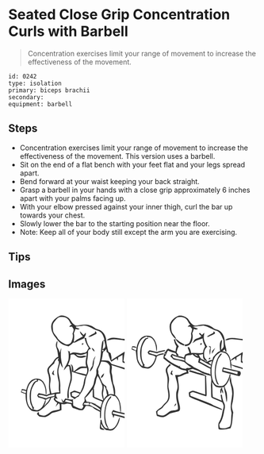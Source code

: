 # Seated Close Grip Concentration Curls with Barbell
> Concentration exercises limit your range of movement to increase the effectiveness of the movement.

``` 
id: 0242 
type: isolation 
primary: biceps brachii 
secondary:  
equipment: barbell 
``` 

## Steps

 - Concentration exercises limit your range of movement to increase the effectiveness of the movement. This version uses a barbell.
 - Sit on the end of a flat bench with your feet flat and your legs spread apart.
 - Bend forward at your waist keeping your back straight.
 - Grasp a barbell in your hands with a close grip approximately 6 inches apart with your palms facing up.
 - With your elbow pressed against your inner thigh, curl the bar up towards your chest.
 - Slowly lower the bar to the starting position near the floor.
 - Note: Keep all of your body still except the arm you are exercising.

## Tips


## Images

<svg width="176pt" height="300" viewBox="0 0 176 225" xmlns="http://www.w3.org/2000/svg"><g fill="#FFF"><path d="M0 0h176v60.83c-7.48.03-15.07-3.53-22.41-1-1.56.71-3.57 1.3-4.38 2.94 3.99.2 7.78-1.94 11.82-1.41 4.99.53 10.02.88 14.97 1.74V80c-6.65 4.3-13.31 8.57-19.98 12.83l.2-3.98c-.52-2.17-.74-4.4-1.38-6.54-1.06-.89-2.29-1.55-3.45-2.29-1.06-5.34-2.82-10.57-3.11-16.04-.16-5.69-2.5-11.72-7.25-15.11-3.15-2.61-7.71-2.32-10.74-5.15-5.93-4.84-14.2-5.48-21.39-3.69-2.98.67-6.57 1.44-9.03-.91-4.65-2.75-5.69-9.03-10.64-11.37-3.29-1.58-7.06-3.1-10.74-1.98-5.69 2.18-10.87 6.5-13 12.33-1.64 5.8.26 12.05 3.38 17.01 3.64 4.63 6.73 9.95 11.87 13.12 3.03 2.22 6.83 2.68 10.35 3.68 2.76-1.4 5.08-3.42 7.13-5.71 2.56.52 4.67-1.14 6.86-2.14 3.41-1.7 6.98-3.03 10.41-4.69.83 5.45 3.13 10.38 6.25 14.89-1.06 1.88-2 3.83-3.11 5.67-1.65 1.91-4.44 1.72-6.71 2.27-5.07 1.03-10.05-1.82-15.14-.61-1.01.42-1.99.88-2.95 1.4-.24-.38-.72-1.13-.96-1.51.21-.32.62-.95.82-1.26-1.45-.67-2.93-1.27-4.42-1.86.38.32 1.12.96 1.5 1.28.84 4.39.82 8.85.13 13.25-1.32 2.97-2.14 6.19-4.1 8.83-1.45 1.91-2.14 4.22-2.73 6.52 2.36-2.03 3.69-5.85 6.92-6.43.34.18 1.01.52 1.34.69.25 7.32 3.47 14.69 1.12 21.95-2.38 8.64-5.34 17.46-3.68 26.55.28-.06.84-.18 1.11-.24 1.23-1.65.6-3.82.63-5.72-.66-7.65 2.53-14.86 4.45-22.09.69-7.56.31-15.47-2.39-22.62-.64-.06-1.91-.16-2.54-.21l-.71-.31c2.39-4.74 3.9-9.78 3.93-15.14 1.64-.24 3.29-.62 4.95-.49 2.3 1.22 3.88 3.48 6.25 4.58 4.35 1.23 8.89.31 12.9-1.58-1.06 5.1-2.22 10.4-.29 15.46-3.3-.03-6.83-.89-9.98.41-3.35 1.97-6.21 4.64-9.3 6.96-.77-3.89-.01-9.34-4.38-11.25 1.85 3.65 2.18 7.65 1.79 11.66 6.92 2.38 13.9 4.56 21.06 6.12-1.25 2.63-2.47 5.33-2.78 8.26-.64 5.98-2.88 11.65-5.59 16.98a839.6 839.6 0 0 1-8.88-2.96c-2.14.97-4.28 1.95-6.39 2.97.35 2.09.43 4.28 1.25 6.26 1.73 1.29 4.14 1.78 5.15 3.9 1.43-1.05 2.81-2.15 4.13-3.34.48-.09 1.44-.28 1.92-.38 3.43-5.06 7.42-9.98 8.88-16.04 2.04-5.24 1.23-11.22 4.02-16.2 1.89-3.28 3.05-7.18 2.38-10.97-1.04-3.74-2.83-7.53-1.96-11.51.95-4.43 1.22-8.94 1.36-13.46.11-2.43 1.91-4.21 4.37-4.19-4.33-4.52-6.58-10.4-7.36-16.54l-2.75-.16c.74-2.52 3.41-5.11 1.95-7.86-1.01 1.21-2 2.44-2.99 3.69-1.84-1.97-3.62-3.99-5.47-5.94-.07 3.35 2.22 5.7 4.51 7.82-4.18 2.98-9.42 4.32-12.94 8.23-.23-.08-.69-.23-.92-.31.24-4.15 1.2-8.33.02-12.48.92-2.15 1.68-4.36 2.4-6.58 2.04.45 4.35 1.4 6.16-.21-1.68-1.22-6.01-.71-5.44-3.53 2.96-.5 5.97-.49 8.93-.95 6.93-1.89 13.21 2.66 19.23 5.45 3.04 1.29 6.55 1.72 9.08 4.02 3.52 2.74 4.71 7.31 5.96 11.38-1.51.98-3.15 2.09-3.5 4-2.48 11.17-.88 23.08-5.14 33.9-1.24 3.39-4.01 6.4-3.59 10.23.28 3.03-.29 6.02-1.63 8.75-2.2 4.59-1.52 10.12-4.5 14.38-3.64 5.61-7.56 11.04-11.82 16.19-.06 1.78.29 3.56.1 5.34-1.63 2.39-4.5 5.27-1.75 8.04-.55 1.42-1.6 2.71-2.47 4.01-4.72-.63-8.98-2.79-13.01-5.21-.02-2.82-.02-5.66-.52-8.45.38-.33 1.14-.97 1.52-1.3-4.31 1.72-8.61-.28-12.87-.99-1.06 1.49-2.11 2.98-3.16 4.47-.86-1.39-1.73-2.77-2.59-4.16.07 2.09.74 4.07 1.97 5.77 1.66.24 3.31.52 4.93.91-4.73-.5-9.83-.56-13.89-3.39-1.66-.62-2.29-2.22-2.73-3.8 1.26.21 2.54.46 3.81.68-.94-1.64-1.86-3.29-2.78-4.93l1.74-.33-1.48-.19c.19-.66.37-1.31.55-1.97 2.06-.19 4.12-.39 6.19-.6 0-3.38-.45-6.74-.23-10.12.48-7.17-1.75-14.11-2.82-21.12-.69-5.31 1.49-10.31 2.91-15.3.86 2.76 1.58 5.77 3.96 7.66-2.66-9.67-4.51-19.84-2.31-29.79-1.25 2.32-2.1 4.82-2.61 7.4-.49-2.58-1.33-5.08-2.82-7.26-2.38-3.36-.46-7.44-.51-11.17-2.57 3.12-3 7.17-1.53 10.9 1.84 4.25 1.95 8.89 2.61 13.4-3.72 1.34-5.81 4.69-7.78 7.87-2.68 4.28-8.11 6.88-8.77 12.28.08 3.47 1.96 6.59 2.33 10.03 1.02 4.98.11 10.03.23 15.04.05 3.54.96 6.98 1.45 10.47-1.65.61-3.29 1.27-4.91 1.97-4.04-.9-8.08-1.86-12.12-2.75-.75 1.13-1.5 2.26-2.26 3.38.48.95.95 1.91 1.43 2.87 3.78.86 7.61 1.76 10.99 3.73-2.2 5.62-4.07 12.6-10.26 15.07-2.78 1.64-5.74-.05-8.44-.92l1.86-1.33c-5.24-6.6-5.48-15.47-4.74-23.49.52-6.12 3.57-11.75 7.51-16.35l2.29-.2c.14-.45.44-1.35.59-1.8l.24-.84c2.51.4 4.99 1.45 6.52 3.57 3.9 5.1 5.01 11.73 5.01 18.01l.93.24c.69-6.75-.75-13.84-4.84-19.34-4.31-5.74-13.67-6.01-18.78-1.21-3.94 3.58-5.54 8.84-6.93 13.81-2.12-.5-4.21-1.16-6.38-1.37-.77 1.53-1.18 3.2-1.62 4.85 2.29 1.03 4.64 1.95 7.1 2.52-.19 8.92 1.05 19.44 8.86 25.11 3.17 1.25 6.76 1.5 10.16 1.38 6.16-2.4 10.31-7.89 14.98-12.31 2.37-2.29 3.68-5.39 4.85-8.41 1.76-.51 3.51-1.02 5.26-1.53-.41.91-1.25 2.75-1.66 3.67 1.23 2.35 3.19 4.14 5.48 5.46-.82 2.05-1.69 4.09-2.56 6.13 1.58-1.73 3.04-3.58 4.63-5.3 2.96 1.67 1.27 6.12 1.79 9.01-3.85 1.68-8.19 1.42-12.11 2.84-3.11 1.9-5.74 4.58-9.15 6-3.23 1.88-6.81-.24-10.05-.95.03-1.34-.24-2.61-.81-3.79-1.16.62-2 1.59-2.54 2.93 1.48 1.7 2.81 4.07 5.34 4.17 3.11.38 6.46 1.25 9.42-.26 3.09-1.22 5.42-3.65 8.16-5.42 4.77-1.38 9.72-2.22 14.26-4.34-.02-3.07-.05-6.15-.19-9.21 2.26.25 4.61.74 6.79-.21 2.62-1.15 5.37.11 8.01.52.08 2.22 1.29 4.02 2.59 5.71 4.75 1.16 9.26 3.95 14.3 3.45 2.81-.94 3.62-4.19 5.19-6.38 3.35-.6 6.72.23 9.79 1.56 3.29 3.32 7.65 5.24 11.84 7.14-.03 3.33-.14 6.67.16 9.99.24-.03.71-.08.95-.11 1.02-4.63-.11-9.6 1.17-14.26.89-7.81 4.24-16.07 11.52-19.94 2.17-2.04 4.92-.1 7.2.64.52.02 1.56.05 2.08.07 1.86 2.14 3.79 4.32 4.9 6.97 2.35 5.46 1.66 11.54 3.07 17.23-3.74-.82-7.6-1.45-10.98-3.36-2.15 2.21-3.56 5.76-.88 8.18.35 1.38.7 2.76 1.09 4.13.47-1.37.93-2.75 1.36-4.14 5.22 1.3 10.45 2.6 15.57 4.26V225H0V0m131.84 49.02c-.25.69-.76 2.08-1.02 2.77-3.37 1.78-6.82 3.44-9.87 5.75 4.36.58 7.88-2.6 11.71-4.11 2.13-1.16.03-3.15-.82-4.41m-20.3 18.32l.04 2.89c1.04-.66 1.81-1.59 2.43-2.64-.62-.07-1.85-.19-2.47-.25m14.67 6.87c.62 2.41 2.15 4.66 4.43 5.76-.35-2.67-1.76-4.95-4.43-5.76m1.15 27.26c-2.15 2.51-3.47 5.56-4.15 8.79 5.51-3.92 6.39-11.11 6.58-17.37.82-2.06 1.65-4.13 2.19-6.3-3.35 4.06-4.37 9.73-4.62 14.88m18.06 69.49c-.46 8.49-.68 18.51 5.64 25.07-.94-.05-2.83-.14-3.77-.19-2.44-2.46-4.61-5.3-5.32-8.77-.64-1.43-.08-3.67-1.82-4.33l-.55.08c.14 4.56-1.45 8.94-.96 13.54 1.87 2.13 4.66 1.98 7.26 1.83-.86-.72-1.6-1.7-2.68-2.1-3.76-.43-2.75-4.99-3.21-7.62 2.13 3.77 4.2 7.91 8.07 10.16 4.01.44 8.77 1.76 12.05-1.37 5.1-4.61 8.37-11.36 8.72-18.23-2.38 2.99-2.43 7.13-4.6 10.28-2.24 4.59-6.69 9.26-12.33 7.56-.86-3.08-2.65-5.79-3.58-8.84-2.1-7.08-2.03-14.62-.78-21.85 1.18-5.6 2.9-11.42 6.97-15.65 1.05-.89 1.4-2.08.94-3.41-6.96 5.77-9.07 15.28-10.05 23.84z"/><path d="M69.29 35.44c2.32-2.67 4.34-6.08 7.74-7.46 4.64-.73 10.27-.53 13.56 3.35 2.53 2.32 2.69 6.37 5.81 8.14-2.04-.05-3.16 1.49-4.23 3 1.43-.11 2.85-.23 4.27-.36.77 1.3 1.63 2.55 2.3 3.9.44 2.42-.63 4.66-1.59 6.8 1.55 4.02-.08 8.1-1.43 11.92-1.31 4.04-6.7 5.67-10.24 3.55-4.47-2.53-9.46-5.19-11.72-10.07-2.17-3.3-5.68-6.03-6.08-10.23-.33-4.16-1.43-9.1 1.61-12.54zM143.89 63.64l1.29-.24c.68 2.87 2.08 5.7 1.52 8.74-.03 2.28-2.58 3.19-3.96 4.57.36-4.36 1.4-8.67 1.15-13.07zM143.3 80.99c1.76-1.59 3.47-3.23 5.15-4.9.11 1.46.21 2.91.31 4.37.6.48 1.82 1.44 2.42 1.92 1.04 4.48 2.48 8.85 4.64 12.94 2.67-1.81 5.39-3.55 8.07-5.34.54 1.24 1.11 2.47 1.72 3.68.27-1.73.48-3.47.69-5.21 2.17-1.2 4.35-2.4 6.53-3.59.03 3.72.04 7.44-.02 11.16 1.07.51 2.13 1.02 3.19 1.56v6.88c-6.59-1.86-13.18-3.73-19.69-5.86-1.4-1.61-2.6-3.51-4.47-4.62-3.46-1.04-7.17-.77-10.74-.8 1-4.01 1.79-8.08 2.2-12.19zM142.28 77.56c1.65-.42 2.18.16 1.59 1.73-1.65.46-2.18-.12-1.59-1.73zM102.4 83.74c2.19.54 4.38 1.12 6.63 1.37 3.46.22 6.56-1.54 9.69-2.71-.06 1.12-.2 3.37-.26 4.5-4.94-2.31-11.82 2.7-15.75-2.63-.08-.13-.23-.4-.31-.53z"/><path d="M174.32 94.41c.64-4.09.69-8.26 1.68-12.29v13.31c-.42-.25-1.26-.76-1.68-1.02zM69.41 97.89c.98-3.64 3.11-7.24 7.03-8.21-.52 1.04-1.05 2.07-1.59 3.1 3.19 2.66 1.11 6.87.35 10.15-2.11 7.28-.78 14.92.96 22.12 1.22 5.41-1 11.29 1.39 16.44-4.2-.17-8.22 1.05-12.3 1.85-1.06-4.05-2.22-8.16-2.07-12.4-.15-4.35 1.9-8.66.31-12.95-.09-4.38-3.8-8.6-1.33-12.93 2.24-2.53 4.49-5.17 7.25-7.17m-3.24 15.84c1.09.73 2.23 1.39 3.42 1.97-.05-1.31-.54-2.51-1.13-3.65.34-1.36.67-2.72.93-4.09-1.89 1.31-2.95 3.53-3.22 5.77zM140.53 95.1c3.12.3 6.61-.05 9.28 1.91 1.55 1.28 2.98 2.87 3.75 4.75.44 3.71-.84 7.5.24 11.15 1.29 4.5 1.15 9.28 2.73 13.71 1.93 5.9 2.83 12.04 3.38 18.21-2.79-.55-5.66-.85-8.44-.06.26-3.2-1.02-6.26-2.83-8.83-.1-1.08-.19-2.15-.28-3.22-2.27-2.12-5.3-3.64-6.54-6.65-2.07-4.6-4.15-9.2-5.96-13.91l.71-.06-.14-.11c-.08-1.7-.15-3.42-.76-5.03 1.56-3.98 3.63-7.75 4.86-11.86m-.45 24.7c3.23-.21 4.36-4.42 4.99-7.1-2.29 1.7-4.7 4.16-4.99 7.1zM156.12 100.31c6.64 2.19 13.33 4.2 19.88 6.63v66.18c-1.87-.51-3.77-.93-5.66-1.34.54-9.39-.74-20.37-8.72-26.55.41-4.81.09-9.74-1.69-14.27-2.46-5.73-1.62-12.13-3.38-18.03-1.21-4.19 1.36-8.61-.43-12.62zM109.64 105.46c3.07-.7 6.28-.6 9.41-.85.61 3.31.73 6.95-1.2 9.87-5.6-1.63-11.42-2.3-16.98-4.11 2.97-1.55 5.79-3.38 8.77-4.91zM132.7 124.12c.26-2.67 1.32-5.15 2.41-7.58 3 4.08 4.65 8.84 6.59 13.47 2.26 4.83-1.03 9.93-.07 14.94-.04 3.07 1.74 5.74 2.03 8.72-4.71-.84-8.84-3.66-13.4-5.09-.77-4.12-.27-8.34-.81-12.47l-1.34-.88c.31.1.94.28 1.25.38.59-3.99 3.06-7.43 3.34-11.49zM40.68 122.46c.96-.93 3.49.02 2.53 1.43-3.99.57-5.93 4.49-7.43 7.82-3.84 7.38-4 16.11-2.73 24.16.41 4.21 3.74 7.55 3.65 11.85-5.87-3.25-8.36-10.4-8.44-16.79-.07-5.95-.49-12.18 2.01-17.75 1.69-4.9 5.44-9.05 10.41-10.72z"/><path d="M143.56 140.97c.73-3.22 1-6.5 1.01-9.8 3.94 3.78 3.45 9.71 5.09 14.57-1.93 1.88-3.74 3.88-5.23 6.12-.22-3.64-1.81-7.22-.87-10.89zM116.6 149.7c4.62-3.41 7.5-8.55 11.21-12.85-.14 3.88.04 7.77-.14 11.65 4.04 3.73 9.82 4.55 14.57 7.12-.88 2.89-1.75 5.79-2.57 8.7-2.61-1.76-5.33-3.35-8.05-4.91l1.67-1.08c-.67.19-1.32.45-1.94.76-4.03-2.5-8.72-2.85-13.25-3.71.16-2.05-2.17-3.75-1.5-5.68zM19.8 140.12c1.25-3.45 4.62-.63 7.06-.61-.13.86-.39 2.58-.52 3.43-2.28-.68-4.51-1.55-6.54-2.82zM96.06 142.85c3.67-3.11 8.1-.46 11.94.76-1.42 2.68-4.22 3.74-6.62 5.29-1.68-.71-3.35-1.44-5.02-2.16-.14-1.3-.24-2.59-.3-3.89zM58.12 147.48c3.51-2.31 7.92-2.32 11.86-3.53-.06.7-.17 2.1-.22 2.8-4.03 1.47-8.82 1.15-12.26 3.89-3.93-1.23-7.98-2.14-11.79-3.68l-.13-1.11c3.98-1.63 8.34 1.54 12.54 1.63zM57.94 152.43c1.2-1.67 3.42-1.79 5.18-2.51-1.24 5.39-6.11 8.26-9.01 12.59 1.17-3.28 2.92-6.56 2.55-10.16l1.28.08zM85.68 155.47c.66-.87.9-2.58 2.33-2.44 2.71.43 5.28 1.42 7.9 2.17.32.83.63 1.67.95 2.5-3.79-.36-7.52-1.21-11.18-2.23zM114.96 157.76c2.41-.3 4.82-.45 7.25-.28 0 1.03-.01 2.07-.01 3.11-2.31.23-4.7.46-6.82-.74-.35.2-1.06.59-1.42.78.33-.96.66-1.92 1-2.87z"/><path d="M122.45 160.19c.66-.87 1.32-1.73 1.98-2.6 4.87 3.03 10.23 5.42 14.43 9.4.14.55.4 1.65.53 2.19-3.93-1.86-7.61-4.21-11.53-6.09-1.78-1.02-3.58-1.99-5.41-2.9zM158.38 170.93c5.94 1.03 11.77 2.58 17.62 4.04v3.38c-5.92-1.94-12.05-3.08-18.05-4.71.11-.68.32-2.03.43-2.71z"/></g><g fill="#333"><path d="M78.49 25.77c3.68-1.12 7.45.4 10.74 1.98 4.95 2.34 5.99 8.62 10.64 11.37 2.46 2.35 6.05 1.58 9.03.91 7.19-1.79 15.46-1.15 21.39 3.69 3.03 2.83 7.59 2.54 10.74 5.15 4.75 3.39 7.09 9.42 7.25 15.11.29 5.47 2.05 10.7 3.11 16.04 1.16.74 2.39 1.4 3.45 2.29.64 2.14.86 4.37 1.38 6.54l-.2 3.98C162.69 88.57 169.35 84.3 176 80v2.12c-.99 4.03-1.04 8.2-1.68 12.29.42.26 1.26.77 1.68 1.02v2.15c-1.06-.54-2.12-1.05-3.19-1.56.06-3.72.05-7.44.02-11.16-2.18 1.19-4.36 2.39-6.53 3.59-.21 1.74-.42 3.48-.69 5.21-.61-1.21-1.18-2.44-1.72-3.68-2.68 1.79-5.4 3.53-8.07 5.34-2.16-4.09-3.6-8.46-4.64-12.94-.6-.48-1.82-1.44-2.42-1.92-.1-1.46-.2-2.91-.31-4.37a148.95 148.95 0 0 1-5.15 4.9c-.41 4.11-1.2 8.18-2.2 12.19 3.57.03 7.28-.24 10.74.8 1.87 1.11 3.07 3.01 4.47 4.62 6.51 2.13 13.1 4 19.69 5.86v2.48c-6.55-2.43-13.24-4.44-19.88-6.63 1.79 4.01-.78 8.43.43 12.62 1.76 5.9.92 12.3 3.38 18.03 1.78 4.53 2.1 9.46 1.69 14.27 7.98 6.18 9.26 17.16 8.72 26.55 1.89.41 3.79.83 5.66 1.34v1.85c-5.85-1.46-11.68-3.01-17.62-4.04-.11.68-.32 2.03-.43 2.71 6 1.63 12.13 2.77 18.05 4.71v2.23c-5.12-1.66-10.35-2.96-15.57-4.26-.43 1.39-.89 2.77-1.36 4.14-.39-1.37-.74-2.75-1.09-4.13-2.68-2.42-1.27-5.97.88-8.18 3.38 1.91 7.24 2.54 10.98 3.36-1.41-5.69-.72-11.77-3.07-17.23-1.11-2.65-3.04-4.83-4.9-6.97-.52-.02-1.56-.05-2.08-.07-2.28-.74-5.03-2.68-7.2-.64-7.28 3.87-10.63 12.13-11.52 19.94-1.28 4.66-.15 9.63-1.17 14.26-.24.03-.71.08-.95.11-.3-3.32-.19-6.66-.16-9.99-4.19-1.9-8.55-3.82-11.84-7.14-3.07-1.33-6.44-2.16-9.79-1.56-1.57 2.19-2.38 5.44-5.19 6.38-5.04.5-9.55-2.29-14.3-3.45-1.3-1.69-2.51-3.49-2.59-5.71-2.64-.41-5.39-1.67-8.01-.52-2.18.95-4.53.46-6.79.21.14 3.06.17 6.14.19 9.21-4.54 2.12-9.49 2.96-14.26 4.34-2.74 1.77-5.07 4.2-8.16 5.42-2.96 1.51-6.31.64-9.42.26-2.53-.1-3.86-2.47-5.34-4.17.54-1.34 1.38-2.31 2.54-2.93.57 1.18.84 2.45.81 3.79 3.24.71 6.82 2.83 10.05.95 3.41-1.42 6.04-4.1 9.15-6 3.92-1.42 8.26-1.16 12.11-2.84-.52-2.89 1.17-7.34-1.79-9.01-1.59 1.72-3.05 3.57-4.63 5.3.87-2.04 1.74-4.08 2.56-6.13-2.29-1.32-4.25-3.11-5.48-5.46.41-.92 1.25-2.76 1.66-3.67-1.75.51-3.5 1.02-5.26 1.53-1.17 3.02-2.48 6.12-4.85 8.41-4.67 4.42-8.82 9.91-14.98 12.31-3.4.12-6.99-.13-10.16-1.38-7.81-5.67-9.05-16.19-8.86-25.11-2.46-.57-4.81-1.49-7.1-2.52.44-1.65.85-3.32 1.62-4.85 2.17.21 4.26.87 6.38 1.37 1.39-4.97 2.99-10.23 6.93-13.81 5.11-4.8 14.47-4.53 18.78 1.21 4.09 5.5 5.53 12.59 4.84 19.34l-.93-.24c0-6.28-1.11-12.91-5.01-18.01-1.53-2.12-4.01-3.17-6.52-3.57l-.24.84c-.15.45-.45 1.35-.59 1.8l-2.29.2c-3.94 4.6-6.99 10.23-7.51 16.35-.74 8.02-.5 16.89 4.74 23.49l-1.86 1.33c2.7.87 5.66 2.56 8.44.92 6.19-2.47 8.06-9.45 10.26-15.07-3.38-1.97-7.21-2.87-10.99-3.73-.48-.96-.95-1.92-1.43-2.87.76-1.12 1.51-2.25 2.26-3.38 4.04.89 8.08 1.85 12.12 2.75 1.62-.7 3.26-1.36 4.91-1.97-.49-3.49-1.4-6.93-1.45-10.47-.12-5.01.79-10.06-.23-15.04-.37-3.44-2.25-6.56-2.33-10.03.66-5.4 6.09-8 8.77-12.28 1.97-3.18 4.06-6.53 7.78-7.87-.66-4.51-.77-9.15-2.61-13.4-1.47-3.73-1.04-7.78 1.53-10.9.05 3.73-1.87 7.81.51 11.17 1.49 2.18 2.33 4.68 2.82 7.26.51-2.58 1.36-5.08 2.61-7.4-2.2 9.95-.35 20.12 2.31 29.79-2.38-1.89-3.1-4.9-3.96-7.66-1.42 4.99-3.6 9.99-2.91 15.3 1.07 7.01 3.3 13.95 2.82 21.12-.22 3.38.23 6.74.23 10.12-2.07.21-4.13.41-6.19.6-.18.66-.36 1.31-.55 1.97l1.48.19-1.74.33c.92 1.64 1.84 3.29 2.78 4.93-1.27-.22-2.55-.47-3.81-.68.44 1.58 1.07 3.18 2.73 3.8 4.06 2.83 9.16 2.89 13.89 3.39-1.62-.39-3.27-.67-4.93-.91-1.23-1.7-1.9-3.68-1.97-5.77.86 1.39 1.73 2.77 2.59 4.16 1.05-1.49 2.1-2.98 3.16-4.47 4.26.71 8.56 2.71 12.87.99-.38.33-1.14.97-1.52 1.3.5 2.79.5 5.63.52 8.45 4.03 2.42 8.29 4.58 13.01 5.21.87-1.3 1.92-2.59 2.47-4.01-2.75-2.77.12-5.65 1.75-8.04.19-1.78-.16-3.56-.1-5.34 4.26-5.15 8.18-10.58 11.82-16.19 2.98-4.26 2.3-9.79 4.5-14.38 1.34-2.73 1.91-5.72 1.63-8.75-.42-3.83 2.35-6.84 3.59-10.23 4.26-10.82 2.66-22.73 5.14-33.9.35-1.91 1.99-3.02 3.5-4-1.25-4.07-2.44-8.64-5.96-11.38-2.53-2.3-6.04-2.73-9.08-4.02-6.02-2.79-12.3-7.34-19.23-5.45-2.96.46-5.97.45-8.93.95-.57 2.82 3.76 2.31 5.44 3.53-1.81 1.61-4.12.66-6.16.21-.72 2.22-1.48 4.43-2.4 6.58 1.18 4.15.22 8.33-.02 12.48.23.08.69.23.92.31 3.52-3.91 8.76-5.25 12.94-8.23-2.29-2.12-4.58-4.47-4.51-7.82 1.85 1.95 3.63 3.97 5.47 5.94.99-1.25 1.98-2.48 2.99-3.69 1.46 2.75-1.21 5.34-1.95 7.86l2.75.16c.78 6.14 3.03 12.02 7.36 16.54-2.46-.02-4.26 1.76-4.37 4.19-.14 4.52-.41 9.03-1.36 13.46-.87 3.98.92 7.77 1.96 11.51.67 3.79-.49 7.69-2.38 10.97-2.79 4.98-1.98 10.96-4.02 16.2-1.46 6.06-5.45 10.98-8.88 16.04-.48.1-1.44.29-1.92.38-1.32 1.19-2.7 2.29-4.13 3.34-1.01-2.12-3.42-2.61-5.15-3.9-.82-1.98-.9-4.17-1.25-6.26 2.11-1.02 4.25-2 6.39-2.97 2.95 1 5.91 1.99 8.88 2.96 2.71-5.33 4.95-11 5.59-16.98.31-2.93 1.53-5.63 2.78-8.26-7.16-1.56-14.14-3.74-21.06-6.12.39-4.01.06-8.01-1.79-11.66 4.37 1.91 3.61 7.36 4.38 11.25 3.09-2.32 5.95-4.99 9.3-6.96 3.15-1.3 6.68-.44 9.98-.41-1.93-5.06-.77-10.36.29-15.46-4.01 1.89-8.55 2.81-12.9 1.58-2.37-1.1-3.95-3.36-6.25-4.58-1.66-.13-3.31.25-4.95.49-.03 5.36-1.54 10.4-3.93 15.14l.71.31c.63.05 1.9.15 2.54.21 2.7 7.15 3.08 15.06 2.39 22.62-1.92 7.23-5.11 14.44-4.45 22.09-.03 1.9.6 4.07-.63 5.72-.27.06-.83.18-1.11.24-1.66-9.09 1.3-17.91 3.68-26.55 2.35-7.26-.87-14.63-1.12-21.95-.33-.17-1-.51-1.34-.69-3.23.58-4.56 4.4-6.92 6.43.59-2.3 1.28-4.61 2.73-6.52 1.96-2.64 2.78-5.86 4.1-8.83.69-4.4.71-8.86-.13-13.25-.38-.32-1.12-.96-1.5-1.28 1.49.59 2.97 1.19 4.42 1.86-.2.31-.61.94-.82 1.26.24.38.72 1.13.96 1.51.96-.52 1.94-.98 2.95-1.4 5.09-1.21 10.07 1.64 15.14.61 2.27-.55 5.06-.36 6.71-2.27 1.11-1.84 2.05-3.79 3.11-5.67-3.12-4.51-5.42-9.44-6.25-14.89-3.43 1.66-7 2.99-10.41 4.69-2.19 1-4.3 2.66-6.86 2.14-2.05 2.29-4.37 4.31-7.13 5.71-3.52-1-7.32-1.46-10.35-3.68-5.14-3.17-8.23-8.49-11.87-13.12-3.12-4.96-5.02-11.21-3.38-17.01 2.13-5.83 7.31-10.15 13-12.33m-9.2 9.67c-3.04 3.44-1.94 8.38-1.61 12.54.4 4.2 3.91 6.93 6.08 10.23 2.26 4.88 7.25 7.54 11.72 10.07 3.54 2.12 8.93.49 10.24-3.55 1.35-3.82 2.98-7.9 1.43-11.92.96-2.14 2.03-4.38 1.59-6.8-.67-1.35-1.53-2.6-2.3-3.9-1.42.13-2.84.25-4.27.36 1.07-1.51 2.19-3.05 4.23-3-3.12-1.77-3.28-5.82-5.81-8.14-3.29-3.88-8.92-4.08-13.56-3.35-3.4 1.38-5.42 4.79-7.74 7.46m74.6 28.2c.25 4.4-.79 8.71-1.15 13.07 1.38-1.38 3.93-2.29 3.96-4.57.56-3.04-.84-5.87-1.52-8.74l-1.29.24m-1.61 13.92c-.59 1.61-.06 2.19 1.59 1.73.59-1.57.06-2.15-1.59-1.73m-39.88 6.18c.08.13.23.4.31.53 3.93 5.33 10.81.32 15.75 2.63.06-1.13.2-3.38.26-4.5-3.13 1.17-6.23 2.93-9.69 2.71-2.25-.25-4.44-.83-6.63-1.37M69.41 97.89c-2.76 2-5.01 4.64-7.25 7.17-2.47 4.33 1.24 8.55 1.33 12.93 1.59 4.29-.46 8.6-.31 12.95-.15 4.24 1.01 8.35 2.07 12.4 4.08-.8 8.1-2.02 12.3-1.85-2.39-5.15-.17-11.03-1.39-16.44-1.74-7.2-3.07-14.84-.96-22.12.76-3.28 2.84-7.49-.35-10.15.54-1.03 1.07-2.06 1.59-3.1-3.92.97-6.05 4.57-7.03 8.21m71.12-2.79c-1.23 4.11-3.3 7.88-4.86 11.86.61 1.61.68 3.33.76 5.03l.14.11-.71.06c1.81 4.71 3.89 9.31 5.96 13.91 1.24 3.01 4.27 4.53 6.54 6.65.09 1.07.18 2.14.28 3.22 1.81 2.57 3.09 5.63 2.83 8.83 2.78-.79 5.65-.49 8.44.06-.55-6.17-1.45-12.31-3.38-18.21-1.58-4.43-1.44-9.21-2.73-13.71-1.08-3.65.2-7.44-.24-11.15-.77-1.88-2.2-3.47-3.75-4.75-2.67-1.96-6.16-1.61-9.28-1.91m-30.89 10.36c-2.98 1.53-5.8 3.36-8.77 4.91 5.56 1.81 11.38 2.48 16.98 4.11 1.93-2.92 1.81-6.56 1.2-9.87-3.13.25-6.34.15-9.41.85m23.06 18.66c-.28 4.06-2.75 7.5-3.34 11.49-.31-.1-.94-.28-1.25-.38l1.34.88c.54 4.13.04 8.35.81 12.47 4.56 1.43 8.69 4.25 13.4 5.09-.29-2.98-2.07-5.65-2.03-8.72-.96-5.01 2.33-10.11.07-14.94-1.94-4.63-3.59-9.39-6.59-13.47-1.09 2.43-2.15 4.91-2.41 7.58m-92.02-1.66c-4.97 1.67-8.72 5.82-10.41 10.72-2.5 5.57-2.08 11.8-2.01 17.75.08 6.39 2.57 13.54 8.44 16.79.09-4.3-3.24-7.64-3.65-11.85-1.27-8.05-1.11-16.78 2.73-24.16 1.5-3.33 3.44-7.25 7.43-7.82.96-1.41-1.57-2.36-2.53-1.43m102.88 18.51c-.94 3.67.65 7.25.87 10.89 1.49-2.24 3.3-4.24 5.23-6.12-1.64-4.86-1.15-10.79-5.09-14.57-.01 3.3-.28 6.58-1.01 9.8m-26.96 8.73c-.67 1.93 1.66 3.63 1.5 5.68 4.53.86 9.22 1.21 13.25 3.71.62-.31 1.27-.57 1.94-.76l-1.67 1.08c2.72 1.56 5.44 3.15 8.05 4.91.82-2.91 1.69-5.81 2.57-8.7-4.75-2.57-10.53-3.39-14.57-7.12.18-3.88 0-7.77.14-11.65-3.71 4.3-6.59 9.44-11.21 12.85m-96.8-9.58c2.03 1.27 4.26 2.14 6.54 2.82.13-.85.39-2.57.52-3.43-2.44-.02-5.81-2.84-7.06.61m76.26 2.73c.06 1.3.16 2.59.3 3.89 1.67.72 3.34 1.45 5.02 2.16 2.4-1.55 5.2-2.61 6.62-5.29-3.84-1.22-8.27-3.87-11.94-.76m-37.94 4.63c-4.2-.09-8.56-3.26-12.54-1.63l.13 1.11c3.81 1.54 7.86 2.45 11.79 3.68 3.44-2.74 8.23-2.42 12.26-3.89.05-.7.16-2.1.22-2.8-3.94 1.21-8.35 1.22-11.86 3.53m-.18 4.95l-1.28-.08c.37 3.6-1.38 6.88-2.55 10.16 2.9-4.33 7.77-7.2 9.01-12.59-1.76.72-3.98.84-5.18 2.51m27.74 3.04c3.66 1.02 7.39 1.87 11.18 2.23-.32-.83-.63-1.67-.95-2.5-2.62-.75-5.19-1.74-7.9-2.17-1.43-.14-1.67 1.57-2.33 2.44m29.28 2.29c-.34.95-.67 1.91-1 2.87.36-.19 1.07-.58 1.42-.78 2.12 1.2 4.51.97 6.82.74 0-1.04.01-2.08.01-3.11-2.43-.17-4.84-.02-7.25.28m7.49 2.43c1.83.91 3.63 1.88 5.41 2.9 3.92 1.88 7.6 4.23 11.53 6.09-.13-.54-.39-1.64-.53-2.19-4.2-3.98-9.56-6.37-14.43-9.4-.66.87-1.32 1.73-1.98 2.6z"/><path d="M131.84 49.02c.85 1.26 2.95 3.25.82 4.41-3.83 1.51-7.35 4.69-11.71 4.11 3.05-2.31 6.5-3.97 9.87-5.75.26-.69.77-2.08 1.02-2.77zM153.59 59.83c7.34-2.53 14.93 1.03 22.41 1v2.27c-4.95-.86-9.98-1.21-14.97-1.74-4.04-.53-7.83 1.61-11.82 1.41.81-1.64 2.82-2.23 4.38-2.94zM111.54 67.34c.62.06 1.85.18 2.47.25-.62 1.05-1.39 1.98-2.43 2.64l-.04-2.89zM126.21 74.21c2.67.81 4.08 3.09 4.43 5.76-2.28-1.1-3.81-3.35-4.43-5.76zM127.36 101.47c.25-5.15 1.27-10.82 4.62-14.88-.54 2.17-1.37 4.24-2.19 6.3-.19 6.26-1.07 13.45-6.58 17.37.68-3.23 2-6.28 4.15-8.79zM66.17 113.73c.27-2.24 1.33-4.46 3.22-5.77-.26 1.37-.59 2.73-.93 4.09.59 1.14 1.08 2.34 1.13 3.65-1.19-.58-2.33-1.24-3.42-1.97zM140.08 119.8c.29-2.94 2.7-5.4 4.99-7.1-.63 2.68-1.76 6.89-4.99 7.1zM145.42 170.96c.98-8.56 3.09-18.07 10.05-23.84.46 1.33.11 2.52-.94 3.41-4.07 4.23-5.79 10.05-6.97 15.65-1.25 7.23-1.32 14.77.78 21.85.93 3.05 2.72 5.76 3.58 8.84 5.64 1.7 10.09-2.97 12.33-7.56 2.17-3.15 2.22-7.29 4.6-10.28-.35 6.87-3.62 13.62-8.72 18.23-3.28 3.13-8.04 1.81-12.05 1.37-3.87-2.25-5.94-6.39-8.07-10.16.46 2.63-.55 7.19 3.21 7.62 1.08.4 1.82 1.38 2.68 2.1-2.6.15-5.39.3-7.26-1.83-.49-4.6 1.1-8.98.96-13.54l.55-.08c1.74.66 1.18 2.9 1.82 4.33.71 3.47 2.88 6.31 5.32 8.77.94.05 2.83.14 3.77.19-6.32-6.56-6.1-16.58-5.64-25.07z"/></g></svg>
<svg width="176pt" height="300" viewBox="0 0 176 225" xmlns="http://www.w3.org/2000/svg"><g fill="#FFF"><path d="M0 0h176v60.95c-8.7.04-18.4-4.3-26.35.91-.11.25-.33.74-.44.98 3.65.23 7.03-2.25 10.79-1.69 5.33.62 10.7.99 16 1.81v17.26c-6.07 4.6-13.7 7.17-18.82 12.92-.96-6.4-5.15-14.23-12.71-13.52 1.36-1 2.65-2.1 3.87-3.26.14 1.84.95 3.29 2.43 4.36.77-5.02-2.11-9.69-2.28-14.69-.01-6.54-2.22-13.78-7.95-17.53-2.82-2.25-6.86-1.9-9.58-4.32-3.99-3.32-9.09-5.09-14.27-5.11-4.68-.41-9.08 1.94-13.73 1.57-5.29-1.46-7.66-6.82-10.78-10.78-3.49-3.01-8.39-4.99-13.04-4.3-6.23 2.1-11.96 6.9-13.9 13.34-1.56 8.36 2.58 17.31 9.46 22.16-.68-4.88-6.03-7.32-6.82-12.19-.61-3.55-1.01-7.3-.14-10.84 2.1-3.73 4.95-7.23 8.45-9.71 4.82-1.31 10.96-.95 14.45 3.08 2.23 2.42 2.91 5.94 5.53 8.05-1.82.23-2.88 1.68-3.96 2.98 1.26-.11 2.53-.19 3.8-.22 1.13 1.1 2.04 2.4 3.03 3.61-.3 2.41-.92 4.75-1.8 7.01 1.33 4.47-.26 9.07-2.14 13.13-1.45 2.89-5.01 3.06-7.8 3.42.2.55.58 1.67.78 2.22 3.06.2 6.32-.81 8.25-3.3 3.29-4.58 4.39-10.53 2.81-15.97.95-2.15 1.72-4.37 2.44-6.62 2.05.49 4.4 1.54 6.16-.24-2.57-.95-5.13-1.92-7.64-3.01 5.28-.94 10.64-1.27 15.95-1.98 7.02 1.45 12.87 6.03 19.77 7.86 6.3 2.08 8.06 8.92 10.51 14.3.15 3.41.56 6.87.21 10.27-.88 1.64-2.3 2.91-3.47 4.33-.47-4.86.75-9.6 1.2-14.36-.21-.11-.62-.33-.82-.44-4.03 4.66-2.54 11.1-2.1 16.63-4.66 1.49-7.34 5.72-10.47 9.15-.44 1.5-.89 3-1.34 4.51-2.88-.37-5.47.94-7.7 2.64-.54-.23-1.62-.7-2.16-.93-.43.19-1.28.56-1.71.75l.91-.85c-1.18-1.6-3.22-1.7-4.75-2.76-2.84-1.22-3.57-4.53-5.09-6.91 2.15-.04 4.31-.3 6.35-1.03.15 2.56-.28 5.42 1.22 7.68 1.24 2.06 3.66 2.93 5.83 3.63-1.9-2.87-5.07-5.36-5.28-9.05-.42-4.8.41-10.24 4.71-13.13-1.98-3.42-4.06-6.9-4.93-10.8-.8-3.55.11-7.15.52-10.68-1.22 1.14-2.4 2.33-3.58 3.52-1.07-1.07-2.13-2.14-3.19-3.21-.46.51-.92 1.02-1.38 1.54 1.24 1.17 2.47 2.36 3.7 3.56-2.44 2.45-5.88 3.02-8.92 4.33-1.91.83-2.55 2.99-3.5 4.65-.42.43-1.26 1.27-1.67 1.69 2.46-1.25 4.56-3.09 7.02-4.33 2.98-1.14 6.05-1.99 9.04-3.1-.24 4.52 2.01 8.37 3.71 12.35-1.71 2.82-3.26 5.78-3.08 9.19-5.94 1.94-12.04-.15-18.09.73-.59-2.82-1.28-5.68-2.75-8.19-.49-1.62-3.39-.77-2.1.96.75 2.27 1.67 4.48 2.36 6.77-2.24.79-4.45 1.64-6.6 2.65-.6 1.53-1.2 3.05-1.79 4.59-3.47-1.34-7.11-2.18-10.8-2.62.75-.05 2.24-.16 2.98-.21a40.09 40.09 0 0 0-3.32-4.86c.53-3.27 1.4-6.52 3.31-9.28-2.3-3.33-5.44-6.23-5.32-10.64-.7.03-1.41.08-2.1.14.53 3.74 1.78 7.33 3.96 10.43-.83 2.49-1.25 5.1-1.45 7.72-3.75-1.12-7.39-2.58-10.98-4.13-3.69 1.08-3.4 5.94-7.02 6.86 1.45.37 2.92.7 4.39 1.01-.06-2.03 1.08-3.64 2.31-5.12 3.14 1.62 6.5 2.7 9.94 3.49 2.16.36 2.4 2.95 3.28 4.54-2.42-1.09-4.82-2.26-7.33-3.14-.85 1.21-1.69 2.42-2.52 3.64 1.68 1.71 3.33 3.43 5 5.14 5.36 1.05 10.82 1.95 16 3.71 3.51 2.94 6.82 6.2 11.01 8.22-1.41.35-2.81.7-4.21 1.05-1.78-.83-3.41-.01-4.78 1.15-2.94-.7-6.35-.8-8.57-3.14.05-.5.16-1.49.22-1.99l-1.09 1.45C71.24 99.1 63.54 94.25 57 88.13c.98-1.47 1.99-2.92 3.01-4.36-.85-.08-2.56-.26-3.41-.34-.59 2.22-.94 4.48-1.11 6.77 6.69 5.81 14.12 10.85 22.26 14.4 3.47 2.25 7.35 3.96 11.58 3.73l1.59 2.37a76.063 76.063 0 0 0-10.95 4.68c-2.24-.03-4.48.02-6.71.19 1.05 5.85 3.69 11.41 3.6 17.45.18 3.45-1.81 6.51-1.99 9.91-.23 4.37.14 8.78 1.14 13.05.79 3.57 1.99 7.2 1.41 10.89-2.24 2.17-5.68 1.52-8.48 2.26-4.78.23-7.37 4.9-11.58 6.54-3.34 2.11-7.33.51-10.68-.71-.2-1.81-.85-4.1.74-5.47 2.36-2.05 5.65-2.92 7.44-5.63 2.75-3.94 7.21-6.52 9.02-11.14 2.27-5.71.68-11.97-.46-17.76-1.18-5.87 1.84-11.73.04-17.53-.28-3.53-2.67-6.72-1.98-10.33.25-3.12 3.36-4.63 5.19-6.77-.5-.63-1.01-1.25-1.52-1.87-2.24 3.01-5.83 5.46-6.19 9.5.01 3.49 2 6.62 2.33 10.08 1.36 6.96-.82 14.09.94 21.01.93 5.94 1.86 13.47-3.28 17.84-2.64 2.07-4.51 4.86-6.77 7.28-2.9 1.8-5.73 3.71-7.86 6.43.28 2.22.75 4.4 1.3 6.56 3.97 1.22 8.44 3 12.45.95 3.43-1.3 5.82-4.55 9.51-5.23 3.56-.94 7.14-1.81 10.72-2.67 3.01-.99 2.36-4.81 2.16-7.26-1.57-7.26-4.44-14.78-2.39-22.26 2.13-7.42-.4-14.97-.84-22.42 5.86-.5 10.47-4.88 16.35-5.3-.2-1.63-.48-3.24-.84-4.83 2.41-.63 4.74-1.56 7.21-1.94 4 1.71 8.39 2.55 12.02 5.04 4.51 2.83 9.74 4.11 14.91 5.15.23-3.62-3.69-3.2-5.92-4.15-7.06-1.57-12.83-6.14-19.46-8.69-3.75-4.14-9.9-4.87-13.05-9.66.34-2.41.43-4.88 1.1-7.24 2.76-2.22 6.86-.31 9.72-2.64 2.95 2.51 5.83 5.68 10.08 5.38-.27 2.31-.78 4.58-1.34 6.84 6.48 2.86 12.35 6.89 18.82 9.76-.11 4.36-.43 8.79.72 13.06 1.41 4.55-.59 9.17-.09 13.8.46 5.11.09 10.24.44 15.35.18 1.6 2.04 2.13 3.26 2.78 4.47 1.85 8.94 3.72 13.43 5.54.76 1.78 1.69 3.52 2.11 5.43.14 3.53-1.51 6.76-2.06 10.19-.77 4.84-2.04 9.69-4.64 13.89-2.05 3.23-1.42 7.29-.99 10.89 1.36 1.28 3.34.83 5.03.86 4.41-.09 8.73-1.01 13.03-1.88 3.45-7.49 2.63-15.94 4.13-23.88-1.03-3.85-2.87-7.77-1.78-11.84 1.94-7.82 3.15-16.01 1.96-24.04-.52-3.8-2.65-7.17-3.03-10.99-.33-2.67-.65-5.34-1.02-8-.44 2.55-2.17 5.17-1.24 7.83 1.71 6.22 3.56 12.51 3.54 19.03-.46 7.68-2.96 15.26-2.08 23.01.24 2.48 1.38 4.87.99 7.39-.79 6.21.15 12.75-2.37 18.66-4.58 2.61-10.21 4.05-15.23 1.88-.43-1.59-.66-3.21-.92-4.82 4.26-5.85 6.48-13 7.34-20.12 1.19-4.1 2.04-8.66-.07-12.63-1.94-3.73-2.79-7.85-3.28-11.99-.25-.13-.73-.38-.98-.5-.23.12-.69.34-.93.46.31 2.98 1.03 5.89 1.61 8.83-4.46-1.94-8.95-3.8-13.44-5.64-.96-7.55-.23-15.17-1.14-22.72 1.78 2.67 3.42 5.81 6.36 7.41 3.79.96 7.99 1.85 11.68-.01.19 4.04 1.52 7.88 2.19 11.84.71 3.82.87 7.74 1.91 11.49 1.04-4.71.69-9.59.1-14.34-.8-3.33-2.69-6.31-3.35-9.7 4.1-3.85 6.9-8.86 8.36-14.27.24-1.5 1.67-3.49-.37-4.49-1.32 5.91-3.54 11.93-7.99 16.22-3.07 3.03-7.77 2.17-11.55 1.36-5.09-2.86-6.8-8.97-7.67-14.35-1.26-9.36-.32-19.3 4.07-27.77 2.05-3.91 5.8-6.37 9.38-8.73 3.52.94 7.82 1.06 9.94 4.51 5.18 6.06 3.92 14.41 5.72 21.64-4.05-.91-8.05-2.01-12.08-3a19.02 19.02 0 0 0-1.47 6.56c8.6 2.68 17.47 4.4 26.09 7 2.1-1.85 3.07-5.22.93-7.43-4.35-.98-8.72-1.93-13.05-3 .08-2.18.1-4.37.07-6.55 5.24 3.52 11.82 4.11 17.6 6.46V225H0V0m131.82 49.07c-.25.68-.76 2.04-1.02 2.72-3.32 1.74-6.72 3.38-9.72 5.65.64.03 1.92.1 2.55.14 3.09-1.68 6.52-2.68 9.47-4.62 1.51-1.34-.56-2.76-1.28-3.89M22.07 59.06c-5.09 4.76-6.82 11.94-7.67 18.6l-1.21-.28c1.75 6.84.72 14.49 4.57 20.77 1.98 2.88 4.26 6.61 8.17 6.75 3.15.37 6.74 1.42 9.63-.47 5.73-3.7 8.51-10.35 9.74-16.82 3-2.69 7.31-2.59 10.97-3.76-.21-.33-.64-.99-.86-1.31-2.5.18-4.97.78-7.35 1.57-1.36.35-2.58 1.89-4.07 1.08-3.52-1.09-7.13-1.93-10.54-3.36.35-.43 1.04-1.27 1.39-1.7 3.81.44 7.43 1.89 11.24 2.39 3.7-2.45 8.4-2.24 12.46-3.84-.3-.27-.89-.81-1.18-1.08-3.72.78-7.71 1.04-11.1 2.88-3.83-.63-7.55-1.83-11.36-2.55-1.75.03-2.31 2.04-3.38 3.12.55.97 1.07 1.94 1.59 2.93 3.51 1.31 7.99 1.07 10.65 4-1.79 5.97-4.29 13.11-10.87 15.16-2.63 1.16-5.31-.47-7.55-1.77l2.22-.62c-5.41-6.19-5.7-14.93-5.11-22.72.22-5.68 2.83-10.98 6.07-15.54.9-1.42 2.46-1.92 4.05-2.06-.14-.63-.43-1.88-.58-2.5 2.36.33 5.03.46 6.68 2.46 4.96 5.17 5.76 12.7 6.26 19.51 1.34-2.78.79-6.01.51-8.96-1.49-5.42-3.58-11.48-8.99-14.15-4.74-1.7-10.6-1.34-14.38 2.27m51.6 1.77c2.46 4.95 7.5 8.37 12.66 9.99.25-.41.76-1.22 1.01-1.62-3.13-1.65-6.35-3.23-9.01-5.59-1.43-1.11-2.78-2.5-4.66-2.78m37.88 6.55l-.12 2.64c1.41-.2 2.07-1.35 2.43-2.6l-2.31-.04M8.74 71.58c-1.07 1.4-1.29 3.17-1.52 4.86 1.98.91 3.95 1.85 6.05 2.47-.88-2.28-3.62-2.5-5.4-3.78 1.14-3.49 4.52-.66 6.91-.6-.32-2.79-3.89-2.59-6.04-2.95m115.52-.13c.42 1.17 1.18 2.08 2.37 2.56-1.65 3.51-1.6 7.44-.81 11.16.87-3.83.99-7.8 1.41-11.7.22-1.64-1.92-1.55-2.97-2.02m5.13 7.59a16.46 16.46 0 0 0-.13 4.21c1.71-2.89 3.05-5.98 4.56-8.98-1.39 1.67-3.1 3.05-4.43 4.77m11.32 5.66c-3.95 4.98-5.66 11.29-6.87 17.42-1.1 8.53-1.28 17.65 2.5 25.59.53 1.42 1.8 2.24 3.27 2.39-6.67-11.07-6-25.26-1.7-37.06 1.13-3.97 4.36-6.69 6.4-10.14-1.4.12-2.86.49-3.6 1.8m-16.4 6.91c1.21.32 2.7-1.47 1.9-2.55-1.24-.38-2.45 1.5-1.9 2.55m-56.37 17.28c-.63 1.6-1.65 3.11-1.77 4.87 1.03.69 2.1 1.31 3.21 1.86.35-1.34-.34-2.48-.99-3.57.37-1.19.73-2.37 1.09-3.56-.39.1-1.16.3-1.54.4m26.1 1.08c8.05 2.56 16.12 5.16 24.43 6.75.16 9.43.24 18.87.35 28.31-6.28-1.91-12.41-4.36-18.76-6.04-2.19.6-4.43 1.44-6.15 2.98-.04 2.11.42 4.18.75 6.24 5.51 3.45 11.87 5.12 17.8 7.67 10.72 4.08 21.19 8.9 32.07 12.53-.24-.5-.71-1.49-.94-1.99-5.27-2.5-11.02-4.01-15.86-7.39-10.18-4.6-20.92-7.85-31.23-12.17-.19-1.31-.41-2.61-.48-3.92 1.5-.91 3.28-2.1 5.11-1.54 6.45 1.79 12.63 4.48 19.13 6.09 1.03-1.23.61-3 .72-4.47-.25-8.6-.45-17.2-.94-25.79.48.12 1.42.37 1.89.5-3.52-2.1-6.95-4.53-11.1-5.21-5.17-1.04-9.99-3.3-15.11-4.46-.42.48-1.26 1.43-1.68 1.91m48.12 33.12l.62-.06c.37-1.62.58-3.27.63-4.95.61 1.84 1.08 3.79 2.35 5.32.01-2.05.25-4.31-1.22-5.97-.04-.74-.11-2.24-.15-2.98-3.3.68-3.19 6.7-2.23 8.64m-70.77 20c1.48-1.21 4.21-2.47 3.19-4.8-1.78.84-2.08 3.31-3.19 4.8z"/><path d="M28.65 57.48c1.5-1.17 3.07.64 3.65 1.92-2.49-.79-4.66.64-5.97 2.62-7.3 10.96-8.17 26.08-1.97 37.7-.18.64-.54 1.9-.72 2.54-3.53-2.83-5.71-6.84-6.91-11.14-.71-8.35-1.51-17.32 2.47-25.02 1.81-4.05 5.3-7.12 9.45-8.62zM174.56 94.01c-.05-4.06.27-8.17 1.44-12.07v13.93c-.36-.46-1.08-1.4-1.44-1.86zM102.32 84.08c2.18.18 4.16 1.04 5.56 2.75-2.26.09-3.99-1.31-5.56-2.75z"/><path d="M166.11 88.77c2.26-1.45 4.53-2.88 6.79-4.34-.01 3.86-.04 7.72-.11 11.58 1.07.51 2.14 1.02 3.21 1.56v7.18c-5.77-1.94-11.58-3.84-17.52-5.18l-1.02-5.86c2.29-1.04 4.47-2.3 6.54-3.74.31 1.33.88 2.57 1.8 3.59.14-1.59.24-3.19.31-4.79zM68.69 85.19c5.62 3.16 12.25 3.8 18.34 5.77.18.67.53 2.01.7 2.68-5.16-1.51-10.58-1.93-15.7-3.59-2.24-.36-2.88-3.04-3.34-4.86zM110.53 95.05c.28-.69.85-2.09 1.13-2.79 5.29 2.78 10.2 6.32 15.78 8.54-.11.82-.31 2.46-.42 3.28-5.46-3.07-11.03-5.95-16.49-9.03zM123.76 96.49c1.76-.8 3.5-1.61 5.26-2.41-.43 1.87-.88 3.73-1.3 5.6-1.29-1.1-2.63-2.14-3.96-3.19zM146.31 106.03c7.29.88 14.23 3.63 21.54 4.45-.08.98-.23 2.93-.3 3.91-7.09-2.29-14.35-3.92-21.56-5.76l.32-2.6z"/></g><g fill="#333"><path d="M65.24 38.9c1.94-6.44 7.67-11.24 13.9-13.34 4.65-.69 9.55 1.29 13.04 4.3 3.12 3.96 5.49 9.32 10.78 10.78 4.65.37 9.05-1.98 13.73-1.57 5.18.02 10.28 1.79 14.27 5.11 2.72 2.42 6.76 2.07 9.58 4.32 5.73 3.75 7.94 10.99 7.95 17.53.17 5 3.05 9.67 2.28 14.69-1.48-1.07-2.29-2.52-2.43-4.36a40.191 40.191 0 0 1-3.87 3.26c7.56-.71 11.75 7.12 12.71 13.52 5.12-5.75 12.75-8.32 18.82-12.92v1.72c-1.17 3.9-1.49 8.01-1.44 12.07.36.46 1.08 1.4 1.44 1.86v1.7c-1.07-.54-2.14-1.05-3.21-1.56.07-3.86.1-7.72.11-11.58-2.26 1.46-4.53 2.89-6.79 4.34-.07 1.6-.17 3.2-.31 4.79-.92-1.02-1.49-2.26-1.8-3.59-2.07 1.44-4.25 2.7-6.54 3.74l1.02 5.86c5.94 1.34 11.75 3.24 17.52 5.18v1.92c-5.78-2.35-12.36-2.94-17.6-6.46.03 2.18.01 4.37-.07 6.55 4.33 1.07 8.7 2.02 13.05 3 2.14 2.21 1.17 5.58-.93 7.43-8.62-2.6-17.49-4.32-26.09-7 .09-2.26.6-4.47 1.47-6.56 4.03.99 8.03 2.09 12.08 3-1.8-7.23-.54-15.58-5.72-21.64-2.12-3.45-6.42-3.57-9.94-4.51-3.58 2.36-7.33 4.82-9.38 8.73-4.39 8.47-5.33 18.41-4.07 27.77.87 5.38 2.58 11.49 7.67 14.35 3.78.81 8.48 1.67 11.55-1.36 4.45-4.29 6.67-10.31 7.99-16.22 2.04 1 .61 2.99.37 4.49-1.46 5.41-4.26 10.42-8.36 14.27.66 3.39 2.55 6.37 3.35 9.7.59 4.75.94 9.63-.1 14.34-1.04-3.75-1.2-7.67-1.91-11.49-.67-3.96-2-7.8-2.19-11.84-3.69 1.86-7.89.97-11.68.01-2.94-1.6-4.58-4.74-6.36-7.41.91 7.55.18 15.17 1.14 22.72 4.49 1.84 8.98 3.7 13.44 5.64-.58-2.94-1.3-5.85-1.61-8.83.24-.12.7-.34.93-.46.25.12.73.37.98.5.49 4.14 1.34 8.26 3.28 11.99 2.11 3.97 1.26 8.53.07 12.63-.86 7.12-3.08 14.27-7.34 20.12.26 1.61.49 3.23.92 4.82 5.02 2.17 10.65.73 15.23-1.88 2.52-5.91 1.58-12.45 2.37-18.66.39-2.52-.75-4.91-.99-7.39-.88-7.75 1.62-15.33 2.08-23.01.02-6.52-1.83-12.81-3.54-19.03-.93-2.66.8-5.28 1.24-7.83.37 2.66.69 5.33 1.02 8 .38 3.82 2.51 7.19 3.03 10.99 1.19 8.03-.02 16.22-1.96 24.04-1.09 4.07.75 7.99 1.78 11.84-1.5 7.94-.68 16.39-4.13 23.88-4.3.87-8.62 1.79-13.03 1.88-1.69-.03-3.67.42-5.03-.86-.43-3.6-1.06-7.66.99-10.89 2.6-4.2 3.87-9.05 4.64-13.89.55-3.43 2.2-6.66 2.06-10.19-.42-1.91-1.35-3.65-2.11-5.43-4.49-1.82-8.96-3.69-13.43-5.54-1.22-.65-3.08-1.18-3.26-2.78-.35-5.11.02-10.24-.44-15.35-.5-4.63 1.5-9.25.09-13.8-1.15-4.27-.83-8.7-.72-13.06-6.47-2.87-12.34-6.9-18.82-9.76.56-2.26 1.07-4.53 1.34-6.84-4.25.3-7.13-2.87-10.08-5.38-2.86 2.33-6.96.42-9.72 2.64-.67 2.36-.76 4.83-1.1 7.24 3.15 4.79 9.3 5.52 13.05 9.66 6.63 2.55 12.4 7.12 19.46 8.69 2.23.95 6.15.53 5.92 4.15-5.17-1.04-10.4-2.32-14.91-5.15-3.63-2.49-8.02-3.33-12.02-5.04-2.47.38-4.8 1.31-7.21 1.94.36 1.59.64 3.2.84 4.83-5.88.42-10.49 4.8-16.35 5.3.44 7.45 2.97 15 .84 22.42-2.05 7.48.82 15 2.39 22.26.2 2.45.85 6.27-2.16 7.26-3.58.86-7.16 1.73-10.72 2.67-3.69.68-6.08 3.93-9.51 5.23-4.01 2.05-8.48.27-12.45-.95-.55-2.16-1.02-4.34-1.3-6.56 2.13-2.72 4.96-4.63 7.86-6.43 2.26-2.42 4.13-5.21 6.77-7.28 5.14-4.37 4.21-11.9 3.28-17.84-1.76-6.92.42-14.05-.94-21.01-.33-3.46-2.32-6.59-2.33-10.08.36-4.04 3.95-6.49 6.19-9.5.51.62 1.02 1.24 1.52 1.87-1.83 2.14-4.94 3.65-5.19 6.77-.69 3.61 1.7 6.8 1.98 10.33 1.8 5.8-1.22 11.66-.04 17.53 1.14 5.79 2.73 12.05.46 17.76-1.81 4.62-6.27 7.2-9.02 11.14-1.79 2.71-5.08 3.58-7.44 5.63-1.59 1.37-.94 3.66-.74 5.47 3.35 1.22 7.34 2.82 10.68.71 4.21-1.64 6.8-6.31 11.58-6.54 2.8-.74 6.24-.09 8.48-2.26.58-3.69-.62-7.32-1.41-10.89-1-4.27-1.37-8.68-1.14-13.05.18-3.4 2.17-6.46 1.99-9.91.09-6.04-2.55-11.6-3.6-17.45 2.23-.17 4.47-.22 6.71-.19 3.52-1.84 7.18-3.41 10.95-4.68l-1.59-2.37c-4.23.23-8.11-1.48-11.58-3.73-8.14-3.55-15.57-8.59-22.26-14.4.17-2.29.52-4.55 1.11-6.77.85.08 2.56.26 3.41.34-1.02 1.44-2.03 2.89-3.01 4.36 6.54 6.12 14.24 10.97 22.55 14.28l1.09-1.45c-.06.5-.17 1.49-.22 1.99 2.22 2.34 5.63 2.44 8.57 3.14 1.37-1.16 3-1.98 4.78-1.15 1.4-.35 2.8-.7 4.21-1.05-4.19-2.02-7.5-5.28-11.01-8.22-5.18-1.76-10.64-2.66-16-3.71-1.67-1.71-3.32-3.43-5-5.14.83-1.22 1.67-2.43 2.52-3.64 2.51.88 4.91 2.05 7.33 3.14-.88-1.59-1.12-4.18-3.28-4.54-3.44-.79-6.8-1.87-9.94-3.49-1.23 1.48-2.37 3.09-2.31 5.12-1.47-.31-2.94-.64-4.39-1.01 3.62-.92 3.33-5.78 7.02-6.86 3.59 1.55 7.23 3.01 10.98 4.13.2-2.62.62-5.23 1.45-7.72-2.18-3.1-3.43-6.69-3.96-10.43.69-.06 1.4-.11 2.1-.14-.12 4.41 3.02 7.31 5.32 10.64-1.91 2.76-2.78 6.01-3.31 9.28a40.09 40.09 0 0 1 3.32 4.86c-.74.05-2.23.16-2.98.21 3.69.44 7.33 1.28 10.8 2.62.59-1.54 1.19-3.06 1.79-4.59 2.15-1.01 4.36-1.86 6.6-2.65-.69-2.29-1.61-4.5-2.36-6.77-1.29-1.73 1.61-2.58 2.1-.96 1.47 2.51 2.16 5.37 2.75 8.19 6.05-.88 12.15 1.21 18.09-.73-.18-3.41 1.37-6.37 3.08-9.19-1.7-3.98-3.95-7.83-3.71-12.35-2.99 1.11-6.06 1.96-9.04 3.1-2.46 1.24-4.56 3.08-7.02 4.33.41-.42 1.25-1.26 1.67-1.69.95-1.66 1.59-3.82 3.5-4.65 3.04-1.31 6.48-1.88 8.92-4.33-1.23-1.2-2.46-2.39-3.7-3.56.46-.52.92-1.03 1.38-1.54 1.06 1.07 2.12 2.14 3.19 3.21 1.18-1.19 2.36-2.38 3.58-3.52-.41 3.53-1.32 7.13-.52 10.68.87 3.9 2.95 7.38 4.93 10.8-4.3 2.89-5.13 8.33-4.71 13.13.21 3.69 3.38 6.18 5.28 9.05-2.17-.7-4.59-1.57-5.83-3.63-1.5-2.26-1.07-5.12-1.22-7.68-2.04.73-4.2.99-6.35 1.03 1.52 2.38 2.25 5.69 5.09 6.91 1.53 1.06 3.57 1.16 4.75 2.76l-.91.85c.43-.19 1.28-.56 1.71-.75.54.23 1.62.7 2.16.93 2.23-1.7 4.82-3.01 7.7-2.64.45-1.51.9-3.01 1.34-4.51 3.13-3.43 5.81-7.66 10.47-9.15-.44-5.53-1.93-11.97 2.1-16.63.2.11.61.33.82.44-.45 4.76-1.67 9.5-1.2 14.36 1.17-1.42 2.59-2.69 3.47-4.33.35-3.4-.06-6.86-.21-10.27-2.45-5.38-4.21-12.22-10.51-14.3-6.9-1.83-12.75-6.41-19.77-7.86-5.31.71-10.67 1.04-15.95 1.98 2.51 1.09 5.07 2.06 7.64 3.01-1.76 1.78-4.11.73-6.16.24-.72 2.25-1.49 4.47-2.44 6.62 1.58 5.44.48 11.39-2.81 15.97-1.93 2.49-5.19 3.5-8.25 3.3-.2-.55-.58-1.67-.78-2.22 2.79-.36 6.35-.53 7.8-3.42 1.88-4.06 3.47-8.66 2.14-13.13.88-2.26 1.5-4.6 1.8-7.01-.99-1.21-1.9-2.51-3.03-3.61-1.27.03-2.54.11-3.8.22 1.08-1.3 2.14-2.75 3.96-2.98-2.62-2.11-3.3-5.63-5.53-8.05-3.49-4.03-9.63-4.39-14.45-3.08-3.5 2.48-6.35 5.98-8.45 9.71-.87 3.54-.47 7.29.14 10.84.79 4.87 6.14 7.31 6.82 12.19-6.88-4.85-11.02-13.8-9.46-22.16m37.08 45.18c1.57 1.44 3.3 2.84 5.56 2.75-1.4-1.71-3.38-2.57-5.56-2.75m-33.63 1.11c.46 1.82 1.1 4.5 3.34 4.86 5.12 1.66 10.54 2.08 15.7 3.59-.17-.67-.52-2.01-.7-2.68-6.09-1.97-12.72-2.61-18.34-5.77m41.84 9.86c5.46 3.08 11.03 5.96 16.49 9.03.11-.82.31-2.46.42-3.28-5.58-2.22-10.49-5.76-15.78-8.54-.28.7-.85 2.1-1.13 2.79m13.23 1.44c1.33 1.05 2.67 2.09 3.96 3.19.42-1.87.87-3.73 1.3-5.6-1.76.8-3.5 1.61-5.26 2.41m22.55 9.54l-.32 2.6c7.21 1.84 14.47 3.47 21.56 5.76.07-.98.22-2.93.3-3.91-7.31-.82-14.25-3.57-21.54-4.45z"/><path d="M131.82 49.07c.72 1.13 2.79 2.55 1.28 3.89-2.95 1.94-6.38 2.94-9.47 4.62-.63-.04-1.91-.11-2.55-.14 3-2.27 6.4-3.91 9.72-5.65.26-.68.77-2.04 1.02-2.72zM22.07 59.06c3.78-3.61 9.64-3.97 14.38-2.27 5.41 2.67 7.5 8.73 8.99 14.15.28 2.95.83 6.18-.51 8.96-.5-6.81-1.3-14.34-6.26-19.51-1.65-2-4.32-2.13-6.68-2.46.15.62.44 1.87.58 2.5-1.59.14-3.15.64-4.05 2.06-3.24 4.56-5.85 9.86-6.07 15.54-.59 7.79-.3 16.53 5.11 22.72l-2.22.62c2.24 1.3 4.92 2.93 7.55 1.77 6.58-2.05 9.08-9.19 10.87-15.16-2.66-2.93-7.14-2.69-10.65-4-.52-.99-1.04-1.96-1.59-2.93 1.07-1.08 1.63-3.09 3.38-3.12 3.81.72 7.53 1.92 11.36 2.55 3.39-1.84 7.38-2.1 11.1-2.88.29.27.88.81 1.18 1.08-4.06 1.6-8.76 1.39-12.46 3.84-3.81-.5-7.43-1.95-11.24-2.39-.35.43-1.04 1.27-1.39 1.7 3.41 1.43 7.02 2.27 10.54 3.36 1.49.81 2.71-.73 4.07-1.08 2.38-.79 4.85-1.39 7.35-1.57.22.32.65.98.86 1.31-3.66 1.17-7.97 1.07-10.97 3.76-1.23 6.47-4.01 13.12-9.74 16.82-2.89 1.89-6.48.84-9.63.47-3.91-.14-6.19-3.87-8.17-6.75-3.85-6.28-2.82-13.93-4.57-20.77l1.21.28c.85-6.66 2.58-13.84 7.67-18.6m6.58-1.58c-4.15 1.5-7.64 4.57-9.45 8.62-3.98 7.7-3.18 16.67-2.47 25.02 1.2 4.3 3.38 8.31 6.91 11.14.18-.64.54-1.9.72-2.54-6.2-11.62-5.33-26.74 1.97-37.7 1.31-1.98 3.48-3.41 5.97-2.62-.58-1.28-2.15-3.09-3.65-1.92zM149.65 61.86c7.95-5.21 17.65-.87 26.35-.91v2.01c-5.3-.82-10.67-1.19-16-1.81-3.76-.56-7.14 1.92-10.79 1.69.11-.24.33-.73.44-.98zM73.67 60.83c1.88.28 3.23 1.67 4.66 2.78 2.66 2.36 5.88 3.94 9.01 5.59-.25.4-.76 1.21-1.01 1.62-5.16-1.62-10.2-5.04-12.66-9.99zM111.55 67.38l2.31.04c-.36 1.25-1.02 2.4-2.43 2.6l.12-2.64z"/><path d="M8.74 71.58c2.15.36 5.72.16 6.04 2.95-2.39-.06-5.77-2.89-6.91.6 1.78 1.28 4.52 1.5 5.4 3.78-2.1-.62-4.07-1.56-6.05-2.47.23-1.69.45-3.46 1.52-4.86zM124.26 71.45c1.05.47 3.19.38 2.97 2.02-.42 3.9-.54 7.87-1.41 11.7-.79-3.72-.84-7.65.81-11.16-1.19-.48-1.95-1.39-2.37-2.56zM129.39 79.04c1.33-1.72 3.04-3.1 4.43-4.77-1.51 3-2.85 6.09-4.56 8.98-.14-1.42-.09-2.82.13-4.21zM140.71 84.7c.74-1.31 2.2-1.68 3.6-1.8-2.04 3.45-5.27 6.17-6.4 10.14-4.3 11.8-4.97 25.99 1.7 37.06-1.47-.15-2.74-.97-3.27-2.39-3.78-7.94-3.6-17.06-2.5-25.59 1.21-6.13 2.92-12.44 6.87-17.42zM124.31 91.61c-.55-1.05.66-2.93 1.9-2.55.8 1.08-.69 2.87-1.9 2.55zM67.94 108.89c.38-.1 1.15-.3 1.54-.4-.36 1.19-.72 2.37-1.09 3.56.65 1.09 1.34 2.23.99 3.57-1.11-.55-2.18-1.17-3.21-1.86.12-1.76 1.14-3.27 1.77-4.87zM94.04 109.97c.42-.48 1.26-1.43 1.68-1.91 5.12 1.16 9.94 3.42 15.11 4.46 4.15.68 7.58 3.11 11.1 5.21-.47-.13-1.41-.38-1.89-.5.49 8.59.69 17.19.94 25.79-.11 1.47.31 3.24-.72 4.47-6.5-1.61-12.68-4.3-19.13-6.09-1.83-.56-3.61.63-5.11 1.54.07 1.31.29 2.61.48 3.92 10.31 4.32 21.05 7.57 31.23 12.17 4.84 3.38 10.59 4.89 15.86 7.39.23.5.7 1.49.94 1.99-10.88-3.63-21.35-8.45-32.07-12.53-5.93-2.55-12.29-4.22-17.8-7.67-.33-2.06-.79-4.13-.75-6.24 1.72-1.54 3.96-2.38 6.15-2.98 6.35 1.68 12.48 4.13 18.76 6.04-.11-9.44-.19-18.88-.35-28.31-8.31-1.59-16.38-4.19-24.43-6.75zM142.16 143.09c-.96-1.94-1.07-7.96 2.23-8.64.04.74.11 2.24.15 2.98 1.47 1.66 1.23 3.92 1.22 5.97-1.27-1.53-1.74-3.48-2.35-5.32-.05 1.68-.26 3.33-.63 4.95l-.62.06zM71.39 163.09c1.11-1.49 1.41-3.96 3.19-4.8 1.02 2.33-1.71 3.59-3.19 4.8z"/></g></svg>